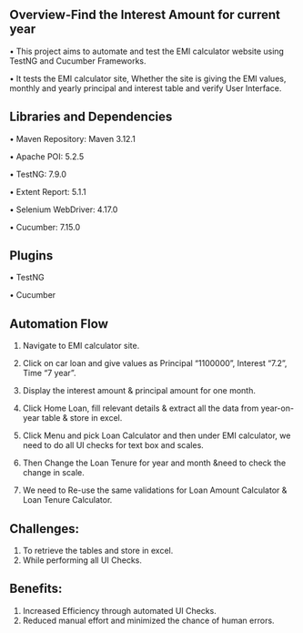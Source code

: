 ﻿Overview-Find the Interest Amount for current year
----------------------------------------------------------

• This project aims to automate and test the EMI calculator website using TestNG and Cucumber Frameworks.

• It tests the EMI calculator site, Whether the site is giving the EMI values, monthly and yearly principal and interest table and verify User Interface.



Libraries and Dependencies
------------------------------------------------------------------------
• Maven Repository: Maven 3.12.1

• Apache POI: 5.2.5

• TestNG: 7.9.0

• Extent Report: 5.1.1

• Selenium WebDriver: 4.17.0

• Cucumber: 7.15.0

Plugins
---------------------------------------------------

• TestNG

• Cucumber

Automation Flow
----------------------------------------------------------------

1. Navigate to EMI calculator site.

2. Click on car loan and give values as Principal “1100000”, Interest “7.2”, Time “7 year”.

3. Display the interest amount & principal amount for one month.

4. Click Home Loan, fill relevant details & extract all the data from year-on-year table & store in excel.

5. Click Menu and pick Loan Calculator and then under EMI calculator, we need to do all UI checks for text box and scales.

6. Then Change the Loan Tenure for year and month &need to check the change in scale.

7. We need to Re-use the same validations for Loan Amount Calculator & Loan Tenure Calculator.




Challenges:
-------------------------------------------------------------

1. To retrieve the tables and store in excel.
2. While performing all UI Checks.

Benefits:
-------------------------------------------------------------

1. Increased Efficiency through automated UI Checks.
2. Reduced manual effort and minimized the chance of human errors.







